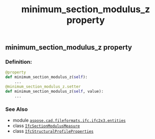 ﻿---
title: minimum_section_modulus_z property
second_title: Aspose.CAD for Python via .NET API References
description: 
type: docs
weight: 140
url: /python-net/aspose.cad.fileformats.ifc.ifc2x3.entities/ifcstructuralprofileproperties/minimum_section_modulus_z/
is_root: false
---

## minimum_section_modulus_z property

### Definition:
```python
@property
def minimum_section_modulus_z(self):
    ...
@minimum_section_modulus_z.setter
def minimum_section_modulus_z(self, value):
    ...
```

### See Also
* module [`aspose.cad.fileformats.ifc.ifc2x3.entities`](../../)
* class [`IfcSectionModulusMeasure`](/cad/python-net/aspose.cad.fileformats.ifc.ifc2x3.types/ifcsectionmodulusmeasure)
* class [`IfcStructuralProfileProperties`](/cad/python-net/aspose.cad.fileformats.ifc.ifc2x3.entities/ifcstructuralprofileproperties)
